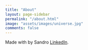 ```yaml
---
title: "About"
layout: page-sidebar
permalink: "/about.html"
image: "assets/images/universe.jpg"
comments: false
---
```

Made with <i class="fa fa-heart text-danger"></i> by Sandro [LinkedIn](https://www.linkedin.com/in/sandrofelder/).
